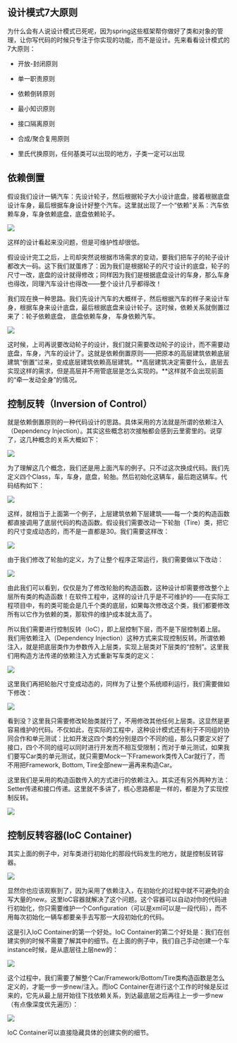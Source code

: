 ## 设计模式7大原则

为什么会有人说设计模式已死呢，因为spring这些框架帮你做好了类和对象的管理，让你写代码的时候只专注于你实现的功能，而不是设计。先来看看设计模式的7大原则：

* 开放-封闭原则

* 单一职责原则

* 依赖倒转原则

* 最小知识原则

* 接口隔离原则

* 合成/聚合复用原则

* 里氏代换原则，任何基类可以出现的地方，子类一定可以出现

## 依赖倒置

假设我们设计一辆汽车：先设计轮子，然后根据轮子大小设计底盘，接着根据底盘设计车身，最后根据车身设计好整个汽车。这里就出现了一个“依赖”关系：汽车依赖车身，车身依赖底盘，底盘依赖轮子。

![](https://mmbiz.qpic.cn/mmbiz/8KKrHK5ic6XAEZmWIOqQ92gBBaqKWYdLtANdrnrD7lW6HsLupPlKbNhg7uC8nNrUvicmVw3KFfu8Cibb8kY8yq6xg/640?wx_fmt=other&wxfrom=5&wx_lazy=1&wx_co=1)

这样的设计看起来没问题，但是可维护性却很低。

假设设计完工之后，上司却突然说根据市场需求的变动，要我们把车子的轮子设计都改大一码。这下我们就蛋疼了：因为我们是根据轮子的尺寸设计的底盘，轮子的尺寸一改，底盘的设计就得修改；同样因为我们是根据底盘设计的车身，那么车身也得改，同理汽车设计也得改——整个设计几乎都得改！

我们现在换一种思路。我们先设计汽车的大概样子，然后根据汽车的样子来设计车身，根据车身来设计底盘，最后根据底盘来设计轮子。这时候，依赖关系就倒置过来了：轮子依赖底盘， 底盘依赖车身， 车身依赖汽车。

![](https://mmbiz.qpic.cn/mmbiz/8KKrHK5ic6XAEZmWIOqQ92gBBaqKWYdLtYFYzjR9hRlezOuf6WAbwUAJ4FDYDMLOenKFgt2z2GG7R3fCceGyGyQ/640?wx_fmt=other&wxfrom=5&wx_lazy=1&wx_co=1)

这时候，上司再说要改动轮子的设计，我们就只需要改动轮子的设计，而不需要动底盘，车身，汽车的设计了。这就是依赖倒置原则——把原本的高层建筑依赖底层建筑“倒置”过来，变成底层建筑依赖高层建筑。**高层建筑决定需要什么，底层去实现这样的需求，但是高层并不用管底层是怎么实现的。**这样就不会出现前面的“牵一发动全身”的情况。

## 控制反转（Inversion of Control）

就是依赖倒置原则的一种代码设计的思路。具体采用的方法就是所谓的依赖注入（Dependency Injection）。其实这些概念初次接触都会感到云里雾里的。说穿了，这几种概念的关系大概如下：

![](https://mmbiz.qpic.cn/mmbiz/8KKrHK5ic6XAEZmWIOqQ92gBBaqKWYdLtxQ6gMhDatshx9qYnymKE4Rus06uX0ibVnvxSdbeStF2QJiaZHARVnTgw/640?wx_fmt=other&wxfrom=5&wx_lazy=1&wx_co=1)

为了理解这几个概念，我们还是用上面汽车的例子。只不过这次换成代码。我们先定义四个Class，车，车身，底盘，轮胎。然后初始化这辆车，最后跑这辆车。代码结构如下：

![](https://mmbiz.qpic.cn/mmbiz/8KKrHK5ic6XAEZmWIOqQ92gBBaqKWYdLts53a0mfzTbaa6Oc3t8jzSmyavFqpUEoQURTTs7iayEOd19XgY1HGFYQ/640?wx_fmt=other&wxfrom=5&wx_lazy=1&wx_co=1)

这样，就相当于上面第一个例子，上层建筑依赖下层建筑——每一个类的构造函数都直接调用了底层代码的构造函数。假设我们需要改动一下轮胎（Tire）类，把它的尺寸变成动态的，而不是一直都是30。我们需要这样改：

![](https://mmbiz.qpic.cn/mmbiz/8KKrHK5ic6XAEZmWIOqQ92gBBaqKWYdLtMFGym0V69wC8ZR1mNNdrWoDYzxR5D3A0iaopIPYdoT8Pe9pbhjFmgyA/640?wx_fmt=other&wxfrom=5&wx_lazy=1&wx_co=1)

由于我们修改了轮胎的定义，为了让整个程序正常运行，我们需要做以下改动：

![](https://mmbiz.qpic.cn/mmbiz/8KKrHK5ic6XAEZmWIOqQ92gBBaqKWYdLticTuOjibnLmajaNcw4rKKYTMoXqPKADhKBod9aOURxX4BIRC7GhnBkBw/640?wx_fmt=other&wxfrom=5&wx_lazy=1&wx_co=1)

由此我们可以看到，仅仅是为了修改轮胎的构造函数，这种设计却需要修改整个上层所有类的构造函数！在软件工程中，这样的设计几乎是不可维护的——在实际工程项目中，有的类可能会是几千个类的底层，如果每次修改这个类，我们都要修改所有以它作为依赖的类，那软件的维护成本就太高了。

所以我们需要进行控制反转（IoC），即上层控制下层，而不是下层控制着上层。我们用依赖注入（Dependency Injection）这种方式来实现控制反转。所谓依赖注入，就是把底层类作为参数传入上层类，实现上层类对下层类的“控制”。这里我们用构造方法传递的依赖注入方式重新写车类的定义：

![](https://mmbiz.qpic.cn/mmbiz/8KKrHK5ic6XAEZmWIOqQ92gBBaqKWYdLtls8aE7d2Rka27079dJ2UqC4yYscak40hPHEYE0hPovBptO5stzq2ow/640?wx_fmt=other&wxfrom=5&wx_lazy=1&wx_co=1)

这里我们再把轮胎尺寸变成动态的，同样为了让整个系统顺利运行，我们需要做如下修改：

![](https://mmbiz.qpic.cn/mmbiz/8KKrHK5ic6XAEZmWIOqQ92gBBaqKWYdLtOxYriajx6XGm6iaGksQfXVicEicKAZ8J4dGf8GWp9ibZjMoJ6LPqm4hCCgg/640?wx_fmt=other&wxfrom=5&wx_lazy=1&wx_co=1)

看到没？这里我只需要修改轮胎类就行了，不用修改其他任何上层类。这显然是更容易维护的代码。不仅如此，在实际的工程中，这种设计模式还有利于不同组的协同合作和单元测试：比如开发这四个类的分别是四个不同的组，那么只要定义好了接口，四个不同的组可以同时进行开发而不相互受限制；而对于单元测试，如果我们要写Car类的单元测试，就只需要Mock一下Framework类传入Car就行了，而不用把Framework, Bottom, Tire全部new一遍再来构造Car。

这里我们是采用的构造函数传入的方式进行的依赖注入。其实还有另外两种方法：Setter传递和接口传递。这里就不多讲了，核心思路都是一样的，都是为了实现控制反转。

![](https://mmbiz.qpic.cn/mmbiz/8KKrHK5ic6XAEZmWIOqQ92gBBaqKWYdLtxIC3BrygrxRKibxEWUEBwIquB0Ig3WTqdicnMoXkjFr3ScUKvdiaOJRcA/640?wx_fmt=other&wxfrom=5&wx_lazy=1&wx_co=1)

## 控制反转容器\(IoC Container\)

其实上面的例子中，对车类进行初始化的那段代码发生的地方，就是控制反转容器。

![](https://mmbiz.qpic.cn/mmbiz/8KKrHK5ic6XAEZmWIOqQ92gBBaqKWYdLtdqYo7SH5PlKxBo7CgCibCib6AITOpfNicYvLfB3XxYuql4seYdpoJUAHw/640?wx_fmt=other&wxfrom=5&wx_lazy=1&wx_co=1)

显然你也应该观察到了，因为采用了依赖注入，在初始化的过程中就不可避免的会写大量的new。这里IoC容器就解决了这个问题。这个容器可以自动对你的代码进行初始化，你只需要维护一个Configuration（可以是xml可以是一段代码），而不用每次初始化一辆车都要亲手去写那一大段初始化的代码。

这是引入IoC Container的第一个好处。IoC Container的第二个好处是：我们在创建实例的时候不需要了解其中的细节。在上面的例子中，我们自己手动创建一个车instance时候，是从底层往上层new的：

![](https://mmbiz.qpic.cn/mmbiz/8KKrHK5ic6XAEZmWIOqQ92gBBaqKWYdLt9KyqVYxkU5aGAdtAQa9W5PNDm6MVK7h1tkhjppGCgbCKaibQsPibt3nA/640?wx_fmt=other&wxfrom=5&wx_lazy=1&wx_co=1)

这个过程中，我们需要了解整个Car/Framework/Bottom/Tire类构造函数是怎么定义的，才能一步一步new/注入。而IoC Container在进行这个工作的时候是反过来的，它先从最上层开始往下找依赖关系，到达最底层之后再往上一步一步new（有点像深度优先遍历）：

![](https://mmbiz.qpic.cn/mmbiz/8KKrHK5ic6XAEZmWIOqQ92gBBaqKWYdLtqE4McRLP86klTHeiaqibQLFWOcHOYce9o5L1HkRT17Nk1ScQO9Fo25tQ/640?wx_fmt=other&wxfrom=5&wx_lazy=1&wx_co=1)

IoC Container可以直接隐藏具体的创建实例的细节。

